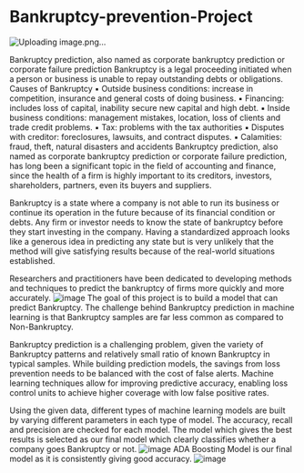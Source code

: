 # Bankruptcy-prevention-Project

![Uploading image.png…]()

Bankruptcy prediction, also named as corporate bankruptcy prediction or corporate failure prediction
Bankruptcy is a legal proceeding initiated when a person or business is unable to repay outstanding debts or obligations.
Causes of Bankruptcy
▪ Outside business conditions: increase in competition, insurance and general costs of doing business. 
▪ Financing: includes loss of capital, inability secure new capital and high debt. 
▪ Inside business conditions: management mistakes, location, loss of clients and trade credit problems. 
▪ Tax:  problems with the tax authorities
▪ Disputes with creditor: foreclosures, lawsuits, and contract disputes. 
▪ Calamities: fraud, theft, natural disasters and accidents
Bankruptcy prediction, also named as corporate bankruptcy prediction or corporate failure prediction, has long been a significant topic in the field of accounting and finance, since the health of a firm is highly important to its creditors, investors, shareholders, partners, even its buyers and suppliers.

Bankruptcy is a state where a company is not able to run its business or continue its operation in the future because of its financial condition or debts. Any firm or investor needs to know the state of bankruptcy before they start investing in the company. Having a standardized approach looks like a generous idea in predicting any state but is very unlikely that the method will give satisfying results because of the real-world situations established.

Researchers and practitioners have been dedicated to developing methods and techniques to predict the bankruptcy of firms more quickly and more accurately.
![image](https://user-images.githubusercontent.com/114068300/230825643-e20fbf32-e607-45ab-a100-d17b477be1d6.png)
The goal of this project is to build a model that can predict Bankruptcy. The challenge behind Bankruptcy prediction in machine learning is that Bankruptcy samples are far less common as compared to Non-Bankruptcy.

Bankruptcy prediction is a challenging problem, given the variety of Bankruptcy patterns and relatively small ratio of known Bankruptcy in typical samples. While building prediction models, the savings from loss prevention needs to be balanced with the cost of false alerts. Machine learning techniques allow for improving predictive accuracy, enabling loss control units to achieve higher coverage with low false positive rates.

Using the given data, different types of machine learning models are built by varying different parameters in each type of model. The accuracy, recall and precision are checked for each model. The model which gives the best results is selected as our final model which clearly classifies whether a company goes Bankruptcy or not.
![image](https://user-images.githubusercontent.com/114068300/230825670-68888e7a-93aa-467e-a136-2d3d0063560e.png)
ADA Boosting Model 
is our final model as it is consistently giving 
good accuracy.
![image](https://user-images.githubusercontent.com/114068300/230825714-b82b1578-95ec-40d7-b3e0-1df8bf688693.png)
